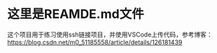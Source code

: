# 这里是REAMDE.md文件
这个项目用于练习使用ssh链接项目，并使用VSCode上传代码，参考博客：https://blog.csdn.net/m0_51185558/article/details/126181439
